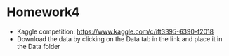 # Homework4
- Kaggle competition: https://www.kaggle.com/c/ift3395-6390-f2018
- Download the data by clicking on the Data tab in the link and place it in the Data folder